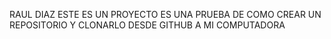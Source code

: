 RAUL DIAZ ESTE ES UN PROYECTO ES UNA PRUEBA DE COMO CREAR UN REPOSITORIO Y CLONARLO DESDE GITHUB A MI COMPUTADORA 
